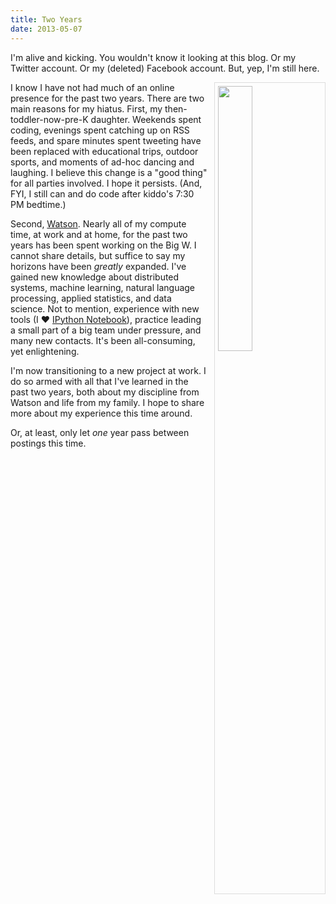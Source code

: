 ```yaml
---
title: Two Years
date: 2013-05-07
---
```


I'm alive and kicking. You wouldn't know it looking at this blog. Or my Twitter account. Or my (deleted) Facebook account. But, yep, I'm still here.

<img style="width:33%; float: right; margin-left: 2%; margin-bottom: 2%; border: 1px solid #ddd; padding: 5px" src="j4.jpg" />I know I have not had much of an online presence for the past two years. There are two main reasons for my hiatus. First, my then-toddler-now-pre-K daughter. Weekends spent coding, evenings spent catching up on RSS feeds, and spare minutes spent tweeting have been replaced with educational trips, outdoor sports, and moments of ad-hoc dancing and laughing. I believe this change is a "good thing" for all parties involved. I hope it persists. (And, FYI, I still can and do code after kiddo's 7:30 PM bedtime.)

Second, <a href="http://www-03.ibm.com/innovation/us/watson/">Watson</a>. Nearly all of my compute time, at work and at home, for the past two years has been spent working on the Big W. I cannot share details, but suffice to say my horizons have been <em>greatly</em> expanded. I've gained new knowledge about distributed systems, machine learning, natural language processing, applied statistics, and data science. Not to mention, experience with new tools (I &#x2764; <a href="http://ipython.org/notebook.html">IPython Notebook</a>), practice leading a small part of a big team under pressure, and many new contacts. It's been all-consuming, yet enlightening.

I'm now transitioning to a new project at work. I do so armed with all that I've learned in the past two years, both about my discipline from Watson and life from my family. I hope to share more about my experience this time around.

Or, at least, only let <em>one</em> year pass between postings this time.
